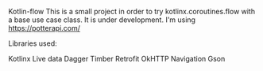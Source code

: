 Kotlin-flow
This is a small project in order to try kotlinx.coroutines.flow with a base use case class. It is under development. I'm using https://potterapi.com/

Libraries used:

Kotlinx Live data Dagger Timber Retrofit OkHTTP Navigation Gson
